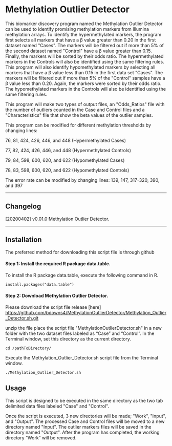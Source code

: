 Methylation Outlier Detector 
=======
This biomarker discovery program named the Methylation Outlier Detector can be used to identify promising methylation markers from Illumina methylation arrays. To identify the hypermethylated markers, the program first selects all markers that have a β value greater than 0.20 in the first dataset named "Cases". The markers will be filtered out if more than 5% of the second dataset named "Control" have a β value greater than 0.15. Finally, the markers will be sorted by their odds ratio. The hypermethylated markers in the Controls will also be identified using the same filtering rules.
This program will also identify hypomethylated markers by selecting all markers that have a β value less than 0.15 in the first data set "Cases". The markers will be filtered out if more than 5% of the "Control" samples have a β value less than 0.20. Again, the markers were sorted by their odds ratio. The hypomethylated markers in the Controls will also be identified using the same filtering rules.

This program will make two types of output files, an "Odds_Ratios" file with the number of outliers counted in the Case and Control files and a "Characteristics" file that show the beta values of the outlier samples.

This program can be modified for different methylation thresholds by changing lines:

76, 81, 424, 426, 446, and 448 (Hypermethylated Cases)

77, 82, 424, 426, 446, and 448 (Hypermethylated Controls)

79, 84, 598, 600, 620, and 622 (Hypomethylated Cases)

78, 83, 598, 600, 620, and 622 (Hypomethylated Controls)

The error rate can be modified by changing lines:
139, 147, 317-320, 390, and 397

---

## Changelog
[20200402] v0.01.0:Methylation Outlier Detector.

---

## Installation

The preferred method for downloading this script file is through github


#### Step 1: Install the required R package data.table.

To install the R package data.table, execute the following command in R.

```
install.packages("data.table")
```

#### Step 2: Download Methylation Outlier Detector.

Please download the script file release [here] https://github.com/bdowns4/MethylationOutlierDetector/Methylation_Outlier_Detector.sh.git

unzip the file
place the script file "MethylationOutlierDetector.sh" in a new folder with the two dataset files labeled as “Case” and “Control”.
In the Terminal window, set this directory as the current directory.

```
cd /pathToDirectory/
```

Execute the Methylation_Outlier_Detector.sh script file from the Terminal window.

```
./Methylation_Outlier_Detector.sh
```


## Usage

This script is designed to be executed in the same directory as the two tab delimited data files labeled "Case" and "Control". 

Once the script is executed, 3 new directories will be made; "Work", "Input", and "Output".
The processed Case and Control files will be moved to a new directory named "Input".
The outlier markers files will be saved in the directory named "Output".
After the program has completed, the working directory “Work” will be removed.
